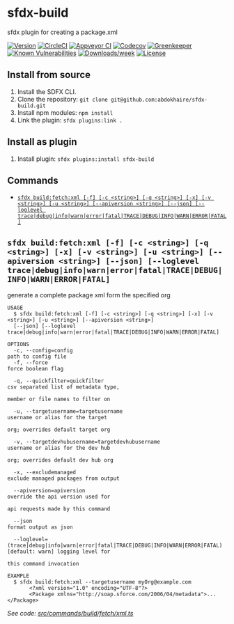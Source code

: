 sfdx-build
==========

sfdx plugin for creating a package.xml

[![Version](https://img.shields.io/npm/v/sfdx-build.svg)](https://npmjs.org/package/sfdx-build)
[![CircleCI](https://circleci.com/gh/abdokhaire/sfdx-build/tree/master.svg?style=shield)](https://circleci.com/gh/abdokhaire/sfdx-build/tree/master)
[![Appveyor CI](https://ci.appveyor.com/api/projects/status/github/abdokhaire/sfdx-build?branch=master&svg=true)](https://ci.appveyor.com/project/heroku/sfdx-build/branch/master)
[![Codecov](https://codecov.io/gh/abdokhaire/sfdx-build/branch/master/graph/badge.svg)](https://codecov.io/gh/abdokhaire/sfdx-build)
[![Greenkeeper](https://badges.greenkeeper.io/abdokhaire/sfdx-build.svg)](https://greenkeeper.io/)
[![Known Vulnerabilities](https://snyk.io/test/github/abdokhaire/sfdx-build/badge.svg)](https://snyk.io/test/github/abdokhaire/sfdx-build)
[![Downloads/week](https://img.shields.io/npm/dw/sfdx-build.svg)](https://npmjs.org/package/sfdx-build)
[![License](https://img.shields.io/npm/l/sfdx-build.svg)](https://github.com/abdokhaire/sfdx-build/blob/master/package.json)

<!-- toc -->

<!-- tocstop -->

<!-- install -->

## Install from source

1. Install the SDFX CLI.
2. Clone the repository: `git clone git@github.com:abdokhaire/sfdx-build.git`
3. Install npm modules: `npm install`
4. Link the plugin: `sfdx plugins:link .`

## Install as plugin

1. Install plugin: `sfdx plugins:install sfdx-build`

<!-- installstop -->

## Commands

<!-- commands -->
* [`sfdx build:fetch:xml [-f] [-c <string>] [-q <string>] [-x] [-v <string>] [-u <string>] [--apiversion <string>] [--json] [--loglevel trace|debug|info|warn|error|fatal|TRACE|DEBUG|INFO|WARN|ERROR|FATAL]`](#sfdx-buildfetchxml--f--c-string--q-string--x--v-string--u-string---apiversion-string---json---loglevel-tracedebuginfowarnerrorfataltracedebuginfowarnerrorfatal)

## `sfdx build:fetch:xml [-f] [-c <string>] [-q <string>] [-x] [-v <string>] [-u <string>] [--apiversion <string>] [--json] [--loglevel trace|debug|info|warn|error|fatal|TRACE|DEBUG|INFO|WARN|ERROR|FATAL]`

generate a complete package xml form the specified org

```
USAGE
  $ sfdx build:fetch:xml [-f] [-c <string>] [-q <string>] [-x] [-v <string>] [-u <string>] [--apiversion <string>] 
  [--json] [--loglevel trace|debug|info|warn|error|fatal|TRACE|DEBUG|INFO|WARN|ERROR|FATAL]

OPTIONS
  -c, --config=config                                                               path to config file
  -f, --force                                                                       force boolean flag

  -q, --quickfilter=quickfilter                                                     csv separated list of metadata type,
                                                                                    member or file names to filter on

  -u, --targetusername=targetusername                                               username or alias for the target
                                                                                    org; overrides default target org

  -v, --targetdevhubusername=targetdevhubusername                                   username or alias for the dev hub
                                                                                    org; overrides default dev hub org

  -x, --excludemanaged                                                              exclude managed packages from output

  --apiversion=apiversion                                                           override the api version used for
                                                                                    api requests made by this command

  --json                                                                            format output as json

  --loglevel=(trace|debug|info|warn|error|fatal|TRACE|DEBUG|INFO|WARN|ERROR|FATAL)  [default: warn] logging level for
                                                                                    this command invocation

EXAMPLE
  $ sfdx build:fetch:xml --targetusername myOrg@example.com
       <?xml version="1.0" encoding="UTF-8"?>
       <Package xmlns="http://soap.sforce.com/2006/04/metadata">...</Package>
```

_See code: [src/commands/build/fetch/xml.ts](https://github.com/abdokhaire/sfdx-build/blob/v0.0.1/src/commands/build/fetch/xml.ts)_
<!-- commandsstop -->
